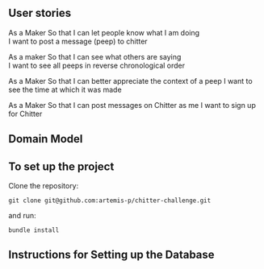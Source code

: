 ## User stories ##
As a Maker
So that I can let people know what I am doing  
I want to post a message (peep) to chitter

As a maker
So that I can see what others are saying  
I want to see all peeps in reverse chronological order

As a Maker
So that I can better appreciate the context of a peep
I want to see the time at which it was made

As a Maker
So that I can post messages on Chitter as me
I want to sign up for Chitter


## Domain Model ##

## To set up the project ##

Clone the repository:

``` 
git clone git@github.com:artemis-p/chitter-challenge.git
```
and run: 

```
bundle install
```

## Instructions for Setting up the Database ##
